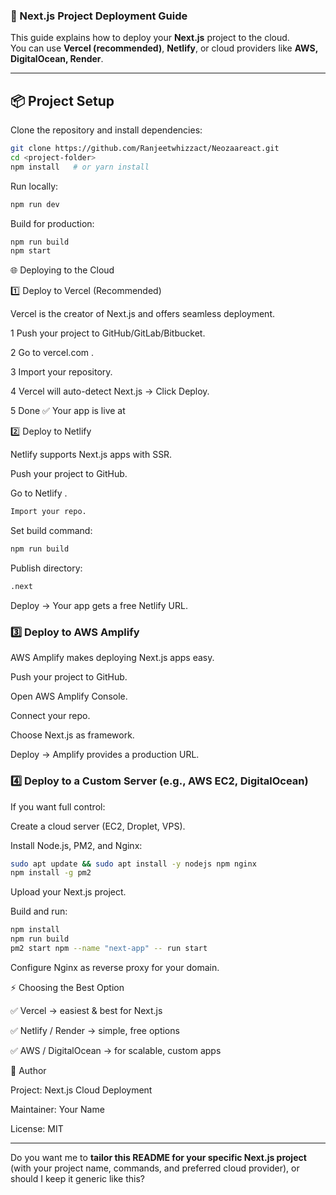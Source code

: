 


### 🚀 Next.js Project Deployment Guide

This guide explains how to deploy your **Next.js** project to the cloud.  
You can use **Vercel (recommended)**, **Netlify**, or cloud providers like **AWS, DigitalOcean, Render**.

---

## 📦 Project Setup

Clone the repository and install dependencies:

```bash
git clone https://github.com/Ranjeetwhizzact/Neozaareact.git
cd <project-folder>
npm install   # or yarn install

```
Run locally:
 ```bash
npm run dev
```

Build for production:

 ```bash
npm run build
npm start
```
🌐 Deploying to the Cloud

1️⃣ Deploy to Vercel (Recommended)

Vercel
 is the creator of Next.js and offers seamless deployment.

1 Push your project to GitHub/GitLab/Bitbucket.

2 Go to vercel.com
.

3 Import your repository.

4 Vercel will auto-detect Next.js → Click Deploy.

5 Done ✅ Your app is live at

2️⃣ Deploy to Netlify

Netlify
 supports Next.js apps with SSR.

Push your project to GitHub.

Go to Netlify
.
```bash
Import your repo.
```
Set build command:

```bash
npm run build
```

Publish directory:
```bash
.next
```

Deploy → Your app gets a free Netlify URL.

### 3️⃣ Deploy to AWS Amplify

AWS Amplify
 makes deploying Next.js apps easy.

Push your project to GitHub.

Open AWS Amplify Console.

Connect your repo.

Choose Next.js as framework.

Deploy → Amplify provides a production URL.

### 4️⃣ Deploy to a Custom Server (e.g., AWS EC2, DigitalOcean)

If you want full control:

Create a cloud server (EC2, Droplet, VPS).

Install Node.js, PM2, and Nginx:
```bash
sudo apt update && sudo apt install -y nodejs npm nginx
npm install -g pm2
```

Upload your Next.js project.

Build and run:
```bash
npm install
npm run build
pm2 start npm --name "next-app" -- run start
```

Configure Nginx as reverse proxy for your domain.

⚡ Choosing the Best Option

✅ Vercel → easiest & best for Next.js

✅ Netlify / Render → simple, free options

✅ AWS / DigitalOcean → for scalable, custom apps

📝 Author

Project: Next.js Cloud Deployment

Maintainer: Your Name

License: MIT


---

Do you want me to **tailor this README for your specific Next.js project** (with your project name, commands, and preferred cloud provider), or should I keep it generic like this?
